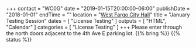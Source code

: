 +++
contact = "WC0G"
date = "2019-01-15T20:00:00-06:00"
publishDate = "2018-01-01"
endTime = ""
location = "[West Fargo City Hall](/places/west-fargo-city-hall/)"
title = "January Testing Session"
dates = [ "License Testing" ]
outputs = [ "HTML", "Calendar" ]
categories = [ "License Testing" ]
+++
Please enter through the north
doors adjacent to the 4th Ave E parking lot.
{{% bring %}}
{{% status %}}

